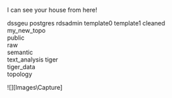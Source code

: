 I can see your house from here!

dssgeu
postgres
rdsadmin
template0
template1
cleaned      
my_new_topo   
public       
raw          
semantic      
text_analysis 
tiger         
tiger_data    
topology

![][Images\Capture] 
